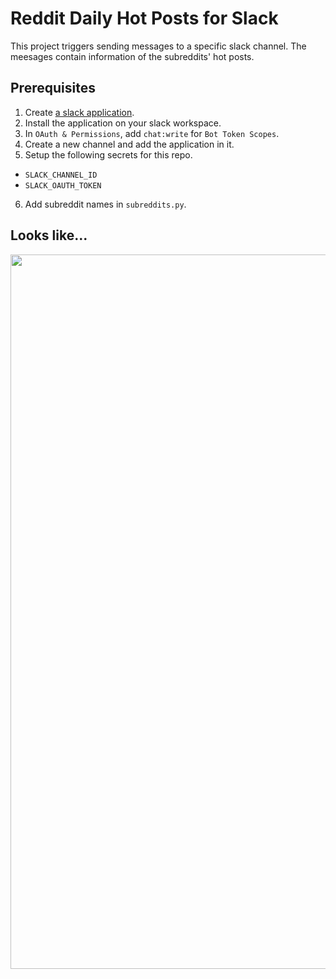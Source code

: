 # Reddit Daily Hot Posts for Slack

This project triggers sending messages to a specific slack channel.
The meesages contain information of the subreddits' hot posts.

## Prerequisites
1. Create [a slack application](https://api.slack.com/apps).
2. Install the application on your slack workspace.
3. In `OAuth & Permissions`, add `chat:write` for `Bot Token Scopes`.
4. Create a new channel and add the application in it.
5. Setup the following secrets for this repo.
- `SLACK_CHANNEL_ID`
- `SLACK_OAUTH_TOKEN`
6. Add subreddit names in `subreddits.py`.

## Looks like...
<img width="1143" src="https://github.com/Curt-Park/reddit-posts-to-slack/assets/14961526/14315a30-3285-433c-9a2a-5f4387e5814b">
